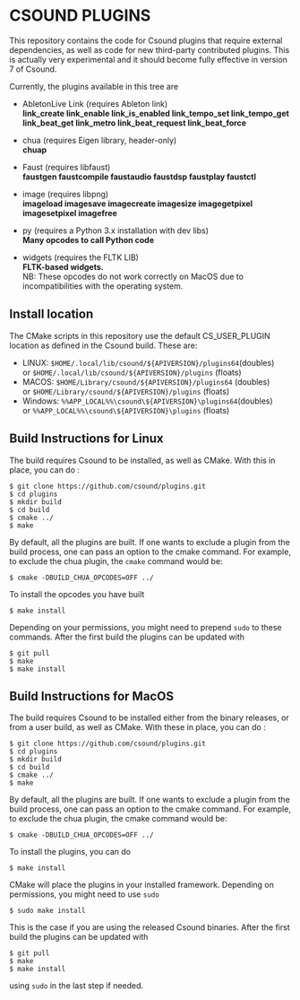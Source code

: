 CSOUND PLUGINS
===

This repository contains the code for Csound plugins that require
external dependencies, as well as code for new third-party contributed
plugins. This is actually very experimental and it should become fully
effective in version 7 of Csound.

Currently, the plugins available in this tree are

- AbletonLive Link (requires Ableton link)  
 **link_create link_enable link_is_enabled link_tempo_set link_tempo_get link_beat_get link_metro link_beat_request link_beat_force**

- chua (requires Eigen library, header-only)  
 **chuap**

- Faust (requires libfaust)  
 **faustgen faustcompile faustaudio faustdsp faustplay faustctl**

- image (requires libpng)  
 **imageload imagesave imagecreate imagesize imagegetpixel imagesetpixel imagefree**

- py (requires a Python 3.x installation with dev libs)  
 **Many opcodes to call Python code**

- widgets (requires the FLTK LIB)  
**FLTK-based widgets.**  
NB: These opcodes do not work correctly on MacOS due
to incompatibilities with the operating system.

Install location
--------------
The CMake scripts in this repository use the default CS_USER_PLUGIN
location as defined in the Csound build. These are:

- LINUX: `$HOME/.local/lib/csound/${APIVERSION}/plugins64`(doubles)  
          or `$HOME/.local/lib/csound/${APIVERSION}/plugins` (floats)  
- MACOS: `$HOME/Library/csound/${APIVERSION}/plugins64` (doubles)  
         or `$HOME/Library/csound/${APIVERSION}/plugins` (floats)  
- Windows:  `%%APP_LOCAL%%\csound\${APIVERSION}\plugins64`(doubles)  
        or `%%APP_LOCAL%%\csound\${APIVERSION}\plugins` (floats)


Build Instructions for Linux
---

The build requires Csound to be installed, as well as CMake. With this
in place, you can do :

```
$ git clone https://github.com/csound/plugins.git
$ cd plugins
$ mkdir build
$ cd build
$ cmake ../
$ make
```

By default, all the plugins are built. If one wants to exclude a
plugin from the build process,
one can pass an option to the cmake command.
For example, to exclude the chua plugin, the `cmake` command would be:

```
$ cmake -DBUILD_CHUA_OPCODES=OFF ../
```

To install the opcodes you have built

```
$ make install
```

Depending on your permissions, you might need to prepend `sudo` to
these commands. After the first build the plugins can be updated with

```
$ git pull
$ make
$ make install
```

Build Instructions for MacOS
---

The build requires Csound to be installed either from the binary
releases, or from a user build, as well as CMake. With these
in place, you can do :

```
$ git clone https://github.com/csound/plugins.git
$ cd plugins
$ mkdir build
$ cd build
$ cmake ../
$ make
```

By default, all the plugins are built. If one wants to exclude a
plugin from the build process, one can pass an option to the cmake
command. For example, to exclude the chua plugin, the cmake command
would be:

```
$ cmake -DBUILD_CHUA_OPCODES=OFF ../
```

To install the plugins, you can do

```
$ make install
```

CMake will place the plugins in your installed framework. Depending on
permissions, you might need to use `sudo`

```
$ sudo make install
```

This is the case if you are using the released Csound binaries.
After the first build the plugins can be updated with 

```
$ git pull
$ make
$ make install
```

using `sudo` in the last step if needed.

